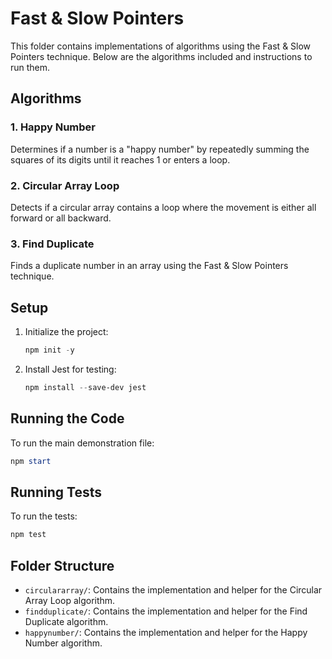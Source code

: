# Fast & Slow Pointers

This folder contains implementations of algorithms using the Fast & Slow Pointers technique. Below are the algorithms included and instructions to run them.

## Algorithms

### 1. Happy Number
Determines if a number is a "happy number" by repeatedly summing the squares of its digits until it reaches 1 or enters a loop.

### 2. Circular Array Loop
Detects if a circular array contains a loop where the movement is either all forward or all backward.

### 3. Find Duplicate
Finds a duplicate number in an array using the Fast & Slow Pointers technique.

## Setup

1. Initialize the project:
   ```powershell
   npm init -y
   ```

2. Install Jest for testing:
   ```powershell
   npm install --save-dev jest
   ```

## Running the Code

To run the main demonstration file:
```powershell
npm start
```

## Running Tests

To run the tests:
```powershell
npm test
```

## Folder Structure
- `circulararray/`: Contains the implementation and helper for the Circular Array Loop algorithm.
- `findduplicate/`: Contains the implementation and helper for the Find Duplicate algorithm.
- `happynumber/`: Contains the implementation and helper for the Happy Number algorithm.
